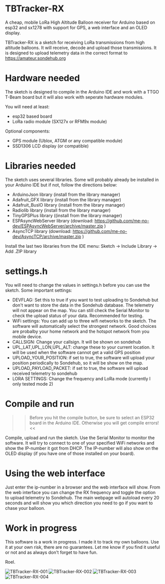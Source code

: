 # TBTracker-RX
A cheap, mobile LoRa High Altitude Balloon receiver for Arduino based on esp32 and sx1278 with support for GPS, a web interface and an OLED display. 

TBTracker-RX is a sketch for receiving LoRa transmissions from high altitude balloons. It will receive, decode and upload those transmissions.
It is designed to upload telemetry data in the correct format to https://amateur.sondehub.org

# Hardware needed
The sketch is designed to compile in the Arduino IDE and work with a TTGO T-Beam board but it will also work with seperate hardware modules.

You will need at least:
- esp32 based board
- LoRa radio module (SX127x or RFM9x module)

Optional components:
- GPS module (Ublox, ATGM or any compatible module)
- SSD1306 LCD display (or compatible)

# Libraries needed
The sketch uses several libraries. Some will probably already be installed in your Arduino IDE but if not, follow the directions below:

- ArduinoJson library (install from the library manager)
- Adafruit_GFX library (install from the library manager)
- Adafruit_BusIO library (install from the library manager)
- Radiolib library (install from the library manager)
- TinyGPSPlus library ((install from the library manager)
- ESPAsyncWebServer library (download: https://github.com/me-no-dev/ESPAsyncWebServer/archive/master.zip )
- AsyncTCP library (download: https://github.com/me-no-dev/AsyncTCP/archive/master.zip )

Install the last two libraries from the IDE menu: Sketch -> Include Library -> Add .ZIP library

# settings.h
You will need to change the values in settings.h before you can use the sketch.
Some important settings:

- DEVFLAG: Set this to true if you want to test uploading to Sondehub but don't want to store the data in the Sondehub database. The telemetry will not appear on the map. You can still check the Serial Monitor to check the upload status of your data. Recommended for testing.
- WiFi settings: You can add up to three wifi networks to the sketch. The software will automatically select the strongest network. Good choices are probalby your home network and the hotspot network from you mobile device.
- CALLSIGN: Change your callsign. It will be shown on sondehub
- UPL_LAT,UPL_LON,UPL_ALT: change these to your current location. It will be used when the software cannot get a valid GPS position
- UPLOAD_YOUR_POSITION: if set to true, the software will upload your position periodically to Sondehub, so it will be show on the map.
- UPLOAD_PAYLOAD_PACKET: if set to true, the software will upload received telemetry to sondehub
- LORA SETTINGS: Change the frequency and LoRa mode (currently I only tested mode 2)

# Compile and run
>> Before you hit the compile button, be sure to select an ESP32 board in the Arduino IDE. Otherwise you will get compile errors! <<

Compile, upload and run the sketch. Use the Serial Monitor to monitor the software. It will try to connect to one of your specified WiFi networks and show the IP-number it got from DHCP. The IP-number will also show on the OLED display (if you have one of those installed on your board). 

# Using the web interface
Just enter the ip-number in a browser and the web interface will show. From the web interface you can change the RX frequency and toggle the option to upload telemetry to Sondehub. The main webpage will autoload every 20 seconds and will show you which direction you need to go if you want to chase your balloon.

# Work in progress
This software is a work in progress. I made it to track my own balloons. Use it at your own risk, there are no guarantees. Let me know if you find it useful or not and as always don't forget to have fun.

Roel.

![TBTracker-RX-001](https://user-images.githubusercontent.com/58561387/208243067-bfdd5e9e-8f6b-4190-9626-1636de4a8068.png)
![TBTracker-RX-002](https://user-images.githubusercontent.com/58561387/208243079-900dfd50-ce42-46ea-b731-e743e1de91d0.png)
![TBTracker-RX-003](https://user-images.githubusercontent.com/58561387/208243093-8fb9749e-5dee-47d9-8347-a0649a3a4bc4.png)
![TBTracker-RX-004](https://user-images.githubusercontent.com/58561387/208243096-233fc4e0-eeb6-426f-93d8-f40e25134dd9.png)

